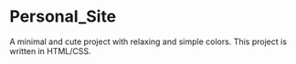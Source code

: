 # Personal_Site
A minimal and cute project with relaxing and simple colors. This project is written in HTML/CSS.
